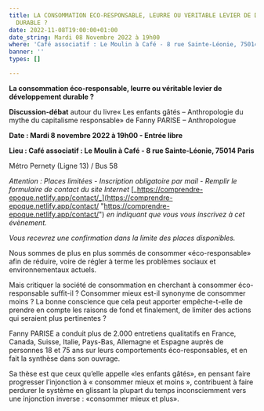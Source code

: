 ```yaml
---
title: LA CONSOMMATION ECO-RESPONSABLE, LEURRE OU VERITABLE LEVIER DE DEVELOPPEMENT
  DURABLE ?
date: 2022-11-08T19:00:00+01:00
date_string: Mardi 08 Novembre 2022 à 19h00
where: 'Café associatif : Le Moulin à Café - 8 rue Sainte-Léonie, 75014 '
banner: ''
types: []

---
```

**La consommation éco-responsable, leurre ou véritable levier de développement durable ?**

**Discussion-débat** autour du livre« Les enfants gâtés – Anthropologie du mythe du capitalisme responsable» de Fanny PARISE – Anthropologue

**Date : Mardi 8 novembre 2022 à 19h00 - Entrée libre**

**Lieu : Café associatif : Le Moulin à Café - 8 rue Sainte-Léonie, 75014 Paris**

Métro Pernety (Ligne 13) / Bus 58

_Attention : Places limitées - Inscription obligatoire par mail - Remplir le formulaire de contact du site Internet_ [_https://comprendre-epoque.netlify.app/contact/_](https://comprendre-epoque.netlify.app/contact/ "https://comprendre-epoque.netlify.app/contact/") _en indiquant que vous vous inscrivez à cet évènement._

_Vous recevrez une confirmation dans la limite des places disponibles._

Nous sommes de plus en plus sommés de consommer «éco-responsable» afin de réduire, voire de régler à terme les problèmes sociaux et environnementaux actuels.

Mais critiquer la société de consommation en cherchant à consommer éco-responsable suffit-il ? Consommer mieux est-il synonyme de consommer moins ? La bonne conscience que cela peut apporter empêche-t-elle de prendre en compte les raisons de fond et finalement, de limiter des actions qui seraient plus pertinentes ?

Fanny PARISE a conduit plus de 2.000 entretiens qualitatifs en France, Canada, Suisse, Italie, Pays-Bas, Allemagne et Espagne auprès de personnes 18 et 75 ans sur leurs comportements éco-responsables, et en fait la synthèse dans son ouvrage.

Sa thèse est que ceux qu’elle appelle «les enfants gâtés», en pensant faire progresser l’injonction à « consommer mieux et moins », contribuent à faire perdurer le système en glissant la plupart du temps inconsciemment vers une injonction inverse : «consommer mieux et plus».